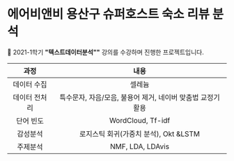 # 에어비앤비 용산구 슈퍼호스트 숙소 리뷰 분석

 📝 2021-1학기 **"텍스트데이터분석""** 강의를 수강하며 진행한 프로젝트입니다.


|과정|내용|
|:---:|:---:|
|데이터 수집|셀레늄|
|데이터 전처리|특수문자, 자음/모음, 불용어 제거, 네이버 맞춤법 교정기 활용|
|단어 빈도|WordCloud, Tf-idf|
|감성분석|로지스틱 회귀(가중치 분석), Okt &LSTM|
|주제분석|NMF, LDA, LDAvis| 

